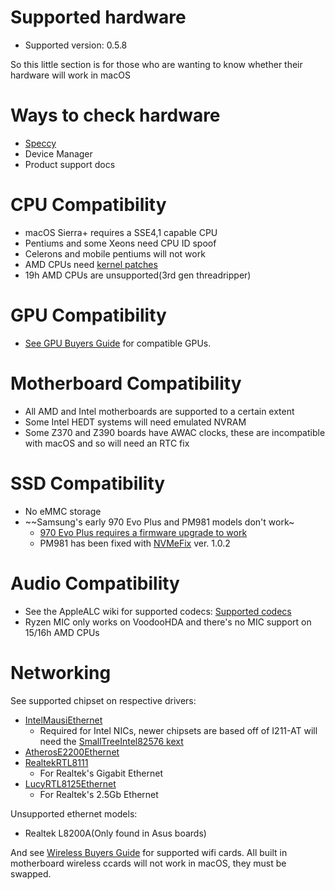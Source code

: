 # Supported hardware

* Supported version: 0.5.8

So this little section is for those who are wanting to know whether their hardware will work in macOS

# Ways to check hardware

* [Speccy](https://www.ccleaner.com/speccy)
* Device Manager
* Product support docs

# CPU Compatibility

* macOS Sierra+ requires a SSE4,1 capable CPU
* Pentiums and some Xeons need CPU ID spoof
* Celerons and mobile pentiums will not work
* AMD CPUs need [kernel patches](https://github.com/AMD-OSX/AMD_Vanilla/tree/opencore)
* 19h AMD CPUs are unsupported(3rd gen threadripper)

# GPU Compatibility

* [See GPU Buyers Guide](https://dortania.github.io/GPU-Buyers-Guide/) for compatible GPUs.

# Motherboard Compatibility

* All AMD and Intel motherboards are supported to a certain extent
* Some Intel HEDT systems will need emulated NVRAM
* Some Z370 and Z390 boards have AWAC clocks, these are incompatible with macOS and so will need an RTC fix

# SSD Compatibility

* No eMMC storage
* ~~Samsung's early 970 Evo Plus and PM981 models don't work~
  * [970 Evo Plus requires a firmware upgrade to work](https://www.tonymacx86.com/threads/do-the-samsung-970-evo-plus-drives-work-new-firmware-available-2b2qexm7.270757/page-14#post-1960453)
  * PM981 has been fixed with [NVMeFix](https://github.com/acidanthera/NVMeFix/releases) ver. 1.0.2

# Audio Compatibility

* See the AppleALC wiki for supported codecs: [Supported codecs
](https://github.com/acidanthera/applealc/wiki/supported-codecs)
* Ryzen MIC only works on VoodooHDA and there's no MIC support on 15/16h AMD CPUs

# Networking

See supported chipset on respective drivers:

* [IntelMausiEthernet](https://github.com/Mieze/IntelMausiEthernet)
  * Required for Intel NICs, newer chipsets are based off of I211-AT will need the [SmallTreeIntel82576 kext](https://github.com/khronokernel/SmallTree-I211-AT-patch/releases)
* [AtherosE2200Ethernet](https://github.com/Mieze/AtherosE2200Ethernet)
* [RealtekRTL8111](https://github.com/Mieze/RTL8111_driver_for_OS_X)
  * For Realtek's Gigabit Ethernet
* [LucyRTL8125Ethernet](https://github.com/Mieze/LucyRTL8125Ethernet)
  * For Realtek's 2.5Gb Ethernet

Unsupported ethernet models:

* Realtek L8200A(Only found in Asus boards)

And see [Wireless Buyers Guide](https://dortania.github.io/Wireless-Buyers-Guide/) for supported wifi cards. All built in motherboard wireless ccards will not work in macOS, they must be swapped.
